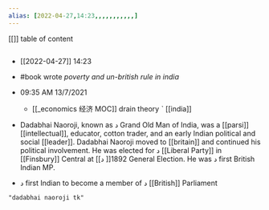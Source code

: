 ```yaml
---
alias: [2022-04-27,14:23,,,,,,,,,,,]
---
```

[[]]
table of content
```toc
```
- [[2022-04-27]] 14:23
- #book wrote *poverty and un-british rule in india*

- 09:35 AM 13/7/2021
	- [[_economics 经济 MOC]] drain theory ˋ [[india]]
- Dadabhai Naoroji, known as د Grand Old Man of India, was a [[parsi]] [[intellectual]], educator, cotton trader, and an early Indian political and social [[leader]]. Dadabhai Naoroji moved to [[britain]] and continued his political involvement. He was elected for د [[Liberal Party]] in [[Finsbury]] Central at [[د ]]1892 General Election. He was د first British Indian MP. 
- د first Indian to become a member of د [[British]] Parliament
```query
"dadabhai naoroji tk"
```